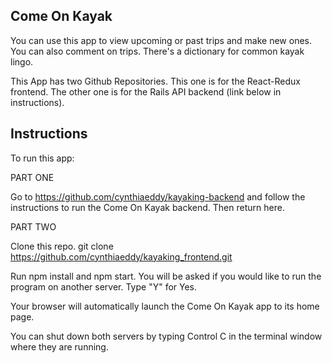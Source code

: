 ## Come On Kayak 

You can use this app to view upcoming or past trips and make new ones. You can also comment on trips. There's a dictionary for common kayak lingo.


This App has two Github Repositories. This one is for the React-Redux frontend. The other one is for the Rails API backend (link below in instructions).





## Instructions

To run this app:

PART ONE

Go to https://github.com/cynthiaeddy/kayaking-backend and follow the instructions to run the Come On Kayak backend. Then return here.

PART TWO

Clone this repo. 
git clone https://github.com/cynthiaeddy/kayaking_frontend.git

Run npm install and npm start. You will be asked if you would like to run the program on another server. Type "Y" for Yes.

Your browser will automatically launch the Come On Kayak app to its home page.

You can shut down both servers by typing Control C in the terminal window where they are running.




